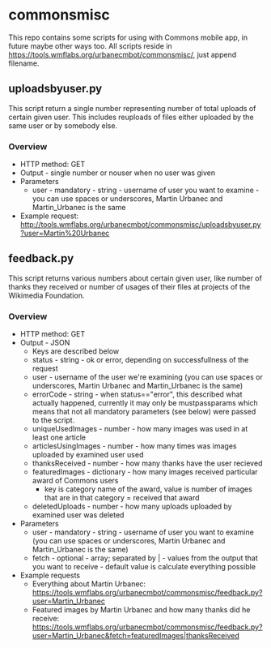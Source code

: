 # commonsmisc

This repo contains some scripts for using with Commons mobile app, in future maybe other ways too. All scripts reside in https://tools.wmflabs.org/urbanecmbot/commonsmisc/, just append filename. 

## uploadsbyuser.py

This script return a single number representing number of total uploads of certain given user. This includes reuploads of files either uploaded by the same user or by somebody else. 

### Overview
* HTTP method: GET
* Output - single number or nouser when no user was given
* Parameters
  * user - mandatory - string - username of user you want to examine - you can use spaces or underscores, Martin Urbanec and Martin_Urbanec is the same
* Example request: http://tools.wmflabs.org/urbanecmbot/commonsmisc/uploadsbyuser.py?user=Martin%20Urbanec

## feedback.py

This script returns various numbers about certain given user, like number of thanks they received or number of usages of their files at projects of the Wikimedia Foundation. 

### Overview
* HTTP method: GET
* Output - JSON
  * Keys are described below
  * status - string - ok or error, depending on successfullness of the request
  * user - username of the user we're examining (you can use spaces or underscores, Martin Urbanec and Martin_Urbanec is the same)
  * errorCode - string - when status=="error", this described what actually happened, currently it may only be mustpassparams which means that not all mandatory parameters (see below) were passed to the script. 
  * uniqueUsedImages - number - how many images was used in at least one article
  * articlesUsingImages - number - how many times was images uploaded by examined user used
  * thanksReceived - number - how many thanks have the user recieved
  * featuredImages - dictionary - how many images received particular award of Commons users
    * key is category name of the award, value is number of images that are in that category = received that award
  * deletedUploads - number - how many uploads uploaded by examined user was deleted
* Parameters
  * user - mandatory - string - username of user you want to examine (you can use spaces or underscores, Martin Urbanec and Martin_Urbanec is the same)
  * fetch - optional - array; separated by | - values from the output that you want to receive - default value is calculate everything possible
* Example requests
  * Everything about Martin Urbanec: https://tools.wmflabs.org/urbanecmbot/commonsmisc/feedback.py?user=Martin_Urbanec
  * Featured images by Martin Urbanec and how many thanks did he receive: https://tools.wmflabs.org/urbanecmbot/commonsmisc/feedback.py?user=Martin_Urbanec&fetch=featuredImages|thanksReceived
